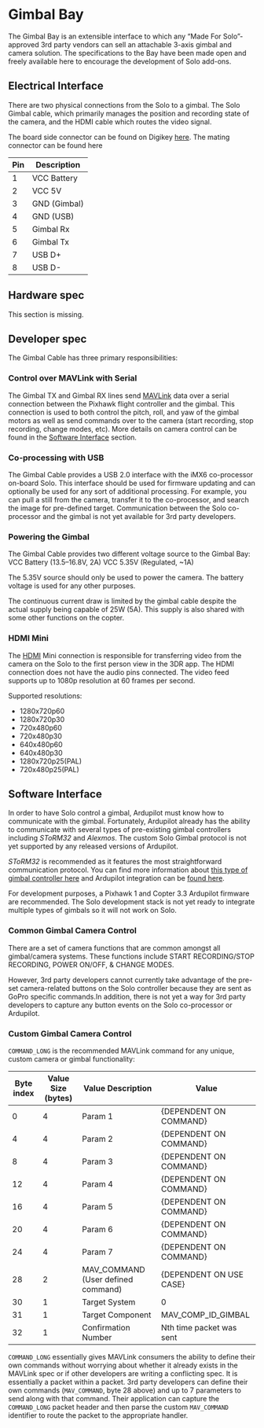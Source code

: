 # Gimbal Bay

The Gimbal Bay is an extensible interface to which any “Made For Solo”-approved 3rd party vendors can sell an attachable 3-axis gimbal and camera solution. The specifications to the Bay have been made open and freely available here to encourage the development of Solo add-ons.

## Electrical Interface
There are two physical connections from the Solo to a gimbal. The Solo Gimbal cable, which primarily manages the position and recording state of the camera, and the HDMI cable which routes the video signal. 

The board side connector can be found on Digikey [here](http://www.digikey.com/product-detail/en/5031540890/5031540890-ND/2819082). The mating connector can be found here 

Pin | Description
--- | ---
1 | VCC Battery
2 | VCC 5V
3 | GND (Gimbal)
4 | GND (USB)
5 | Gimbal Rx
6 | Gimbal Tx
7 | USB D+
8 | USB D-

## Hardware spec

<aside class="todo">
This section is missing.
</aside>

## Developer spec

The Gimbal Cable has three primary responsibilities:

### Control over MAVLink with Serial

The Gimbal TX and Gimbal RX lines send [MAVLink](http://qgroundcontrol.org/mavlink/start) data over a serial connection between the Pixhawk flight controller and the gimbal. This connection is used to both control the pitch, roll, and yaw of the gimbal motors as well as send commands over to the camera (start recording, stop recording, change modes, etc). More details on camera control can be found in the [Software Interface](#software-interface) section.

### Co-processing with USB

The Gimbal Cable provides a USB 2.0 interface with the iMX6 co-processor on-board Solo. This interface should be used for firmware updating and can optionally be used for any sort of additional processing. For example, you can pull a still from the camera, transfer it to the co-processor, and search the image for pre-defined target. Communication between the Solo co-processor and the gimbal is not yet available for 3rd party developers.

### Powering the Gimbal

The Gimbal Cable provides two different voltage source to the Gimbal Bay:
VCC Battery (13.5&ndash;16.8V, 2A)
VCC 5.35V (Regulated, ~1A)

The 5.35V source should only be used to power the camera. The battery voltage is used for any other purposes.

<aside class="note">
The continuous current draw is limited by the gimbal cable despite the actual supply being capable of 25W (5A). This supply is also shared with some other functions on the copter.
</aside>

### HDMI Mini 

The [HDMI](https://en.wikipedia.org/wiki/HDMI) Mini connection is responsible for transferring video from the camera on the Solo to the first person view in the 3DR app. The HDMI connection does not have the audio pins connected. The video feed supports up to 1080p resolution at 60 frames per second.

Supported resolutions:

* 1280x720p60
* 1280x720p30
* 720x480p60
* 720x480p30
* 640x480p60
* 640x480p30
* 1280x720p25(PAL)
* 720x480p25(PAL)

## Software Interface

In order to have Solo control a gimbal, Ardupilot must know how to communicate with the gimbal. Fortunately, Ardupilot already has the ability to communicate with several types of pre-existing gimbal controllers including *SToRM32* and *Alexmos*. The custom Solo Gimbal protocol is not yet supported by any released versions of Ardupilot. 

*SToRM32* is recommended as it features the most straightforward communication protocol. You can find more information about [this type of gimbal controller here](http://www.olliw.eu/storm32bgc-wiki/Main_Page) and Ardupilot integration can be [found here](http://copter.ardupilot.com/wiki/common-storm32-gimbal/).

<aside class="caution">
For development purposes, a Pixhawk 1 and Copter 3.3 Ardupilot firmware are recommended. The Solo development stack is not yet ready to integrate multiple types of gimbals so it will not work on Solo. 
</aside>


### Common Gimbal Camera Control
There are a set of camera functions that are common amongst all gimbal/camera systems. These functions include START RECORDING/STOP RECORDING, POWER ON/OFF, & CHANGE MODES.

However, 3rd party developers cannot currently take advantage of the pre-set camera-related buttons on the Solo controller because they are sent as GoPro specific commands.In addition, there is not yet a way for 3rd party developers to capture any button events on the Solo co-processor or Ardupilot.

### Custom Gimbal Camera Control

`COMMAND_LONG` is the recommended MAVLink command for any unique, custom camera or gimbal functionality:

Byte index | Value Size (bytes) | Value Description | Value
--- | --- | --- | ---
0 | 4 | Param 1 | {DEPENDENT ON COMMAND}
4 | 4 | Param 2 | {DEPENDENT ON COMMAND}
8 | 4 | Param 3 | {DEPENDENT ON COMMAND}
12 | 4 | Param 4 | {DEPENDENT ON COMMAND}
16 | 4 | Param 5 | {DEPENDENT ON COMMAND}
20 | 4 | Param 6 | {DEPENDENT ON COMMAND}
24 | 4 | Param 7 | {DEPENDENT ON COMMAND}
28 | 2 | MAV_COMMAND (User defined command) | {DEPENDENT ON USE CASE}
30 | 1 | Target System | 0
31 | 1 | Target Component | MAV_COMP_ID_GIMBAL
32 | 1 | Confirmation Number | Nth time packet was sent

`COMMAND_LONG` essentially gives MAVLink consumers the ability to define their own commands without worrying about whether it already exists in the MAVLink spec or if other developers are writing a conflicting spec. It is essentially a packet within a packet. 3rd party developers can define their own commands (`MAV_COMMAND`, byte 28 above) and up to 7 parameters to send along with that command. Their application can capture the `COMMAND_LONG` packet header and then parse the custom `MAV_COMMAND` identifier to route the packet to the appropriate handler.

